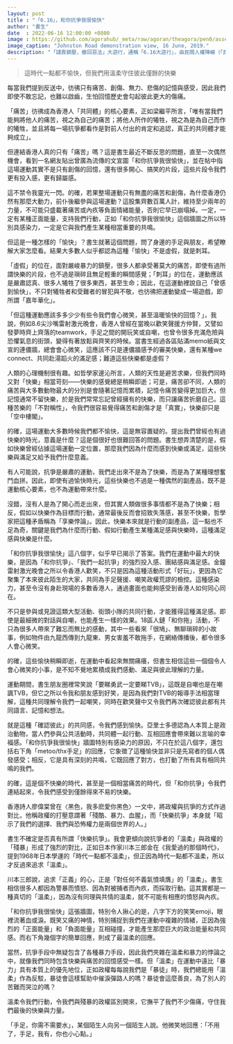```yaml
---
layout: post
title : "「6.16」，和你抗爭我很愉快"
author: "書生"
date  : 2022-06-16 12:00:00 +0800
image : https://github.com/agorahub/_meta/raw/agoran/theagora/pen0/assets/images/c1/c1-20220616-01.jpg
image_caption: "Johnston Road demonstration view, 16 June, 2019."
description: "「譴責鎮壓，撤回惡法」大遊行，通稱「6.16大遊行」，由民間人權陣線（「民陣」）於2019年6月16日舉辦，是「6.9大遊行」後再一次同類遊行。本次遊行提出「五大訴求」，追究警察在6月12日街道佔領時濫權的呼聲令運動遲遲不能收場。——維基百科"
---
```


> 這時代一點都不愉快，但我們用溫柔守住彼此僅餘的快樂

<!--more-->

每當我們提到反送中，彷彿只有痛苦、創傷、無力、悲傷的記憶與感受，因此我們即使不敢忘記，也難以啟齒，生怕回憶歷史會勾起彼此更大的傷痛。

「痛苦」彷彿成為香港人「共同體」的核心要素，正如梁繼平所言，「唯有當我們能夠將他人的痛苦，視之為自己的痛苦；將他人所作的犧牲，視之為是為自己而作的犧牲，並且將每一場抗爭都看作是對前人付出的肯定和追認，真正的共同體才能夠成立」。

但連結香港人真的只有「痛苦」嗎？這是書生最近不斷反思的問題，直至一次偶然機會，看到一名網友貼出曾廣為流傳的文宣圖「和你抗爭我很愉快」，並在帖中指這場運動其實不是只有創傷的回憶，還有很多開心、搞笑的片段，這些片段令我們更有投入感，更有歸屬感。

這不禁令我靈光一閃。的確，若果整場運動只有無盡的痛苦和創傷，為什麼香港仍然有那麼大動力，前仆後繼參與這場運動？這股集齊數百萬人計，維持至少兩年的力量，不可能只盛載著痛苦或內疚等負面情緒能量，否則它早已崩塌掉。一定，一定有某種正面能量，支持我們行動，正如「和你抗爭我很愉快」這個牆圖之所以特別具感染力，一定是它與我們產生某種相當重要的共鳴。

但這是一種怎樣的「愉快」？書生就著這個問題，問了身邊的手足與朋友，希望瞭解大家怎麼看。結果大多數人似乎都認為這種「愉快」不是虛假，就是刺耳。

「虛假」的位在，面對嚴峻暴力的鎮壓，很多人都承受著莫大的痛苦，即使有過所謂快樂的片段，也不過是瑣碎且無足輕重的瞬間感覺；「刺耳」的位在，運動應該是嚴肅認真、很多人犧牲了很多東西，甚至生命；因此，在這運動裡說自己「曾感到愉快」，不只對犧牲者和受難者的冒犯與不敬，也彷彿把運動變成一場遊戲，即所謂「嘉年華化」。

「但這種運動應該多多少少有些令我們會心微笑，甚至溫暖愉快的回憶？」，我說，例如8.6尖沙嘴雷射激光晚會，香港人曾經在當晚以歡笑聲援方仲賢，又譬如發夢時齊上齊落的teamwork，手足之間的開玩笑或自嘲，也曾令很多充滿危險與恐懼氣息的街頭，變得有著放鬆與齊笑的時候。當書生經過各區貼滿memo紙與文宣的連儂牆，總會會心微笑，這應該不只是連儂牆感予的審美快樂，還有某種we connect、共同赴湯蹈火的滿足感；難道這些快樂都是虛假？

人類的心理機制很有趣。如哲學家邊沁所言，人類的天性是避苦求樂，但我們同時又對「快樂」相當苛刻——快樂的感覺總是稍瞬即逝；可是，痛苦卻不同，人類的痛苦與大多數動物最大的分別是會隨著記憶而累積，記憶令痛苦變得更加巨大，但記憶通常不留快樂，於是我們常常忘記曾經擁有的快樂，而只讓痛苦折磨自己。這種苦樂的「不對稱性」，令我們很容易覺得痛苦和創傷才是「真實」，快樂卻只是「空中樓閣」。

的確，這場運動大多數時候我們都不愉快，這是無容置疑的。提出我們曾經也有過快樂的時光，意義是什麼？這是個很好也很難回答的問題。書生想弄清楚的是，假如快樂曾經佔據這場運動一定位置，那麼我們因為什麼而感到快樂或滿足，這些快樂與滿足又給予我們什麼意義。

有人可能說，抗爭是嚴肅的運動，我們走出來不是為了快樂，而是為了某種理想奮鬥血拼。因此，即使有過愉快時光，這些快樂也不過是一種偶然的副產品，既不是運動核心要素，也不為運動帶來什麼。

沒錯，沒有人是為了開心而走出來，但其實人類做很多事情都不是為了快樂；相反，假如以快樂作為目標而行動，通常最後反而會招致失落感，甚至不快樂，哲學家把這種矛盾稱為「享樂悖論」。因此，快樂本來就是行動的副產品，這一點也不足為奇，關鍵是我們為什麼而行動、假如行動產生某種滿足感與快樂時，這種滿足感與快樂是什麼。

「和你抗爭我很愉快」這八個字，似乎早已揭示了答案。我們在運動中最大的快樂，是因為「和你抗爭」、「我們一起抗爭」的強烈投入感、團結感與滿足感。金鐘雷射激光晚會之所以令香港人歡笑，不只是因為這種活動形式「好玩」，更因為它聚集了本來彼此陌生的大家，共同為手足聲援、嘲笑政權荒謬的檢控。這種感染力，甚至令沒有身赴現場的多數香港人，通過畫面也能夠感受到香港人如何同心同在。

不只是參與或見證這類大型活動、街頭小隊的共同行動，才能獲得這種滿足感。即使是最細微的對話與自嘲，也能產生一樣的效果。18區人鏈「和你拖」活動，不只為很多人帶來了難忘而無比的感動，其中一些看來「很鳩」、無聊瑣碎的小故事，例如物件由九龍西傳到九龍東、男女害羞不敢拖手，在網絡傳播後，都令很多人會心微笑。

的確，這些愉快稍瞬即逝，在運動中看起來無關痛癢，但書生相信這些一個個令人會心微笑的小事，是不知不覺地累積成我們感動、滿足與彼此理解的力量。

運動期間，書生朋友圈裡常笑說「要睇勇武一定要睇TVB」，這既是自嘲也是在嘲諷TVB，但它之所以令我和朋友感到好笑，是因為我們對TVB的報導手法相當理解，這種共同理解令我們一起嘲笑，同時在歡笑聲中又令我們再次確認彼此都有共同語言、記憶和想法。

就是這種「確認彼此」的共同感，令我們感到愉快。亞里士多德認為人本質上是政治動物，當人們參與公共活動時，共同體一起行動、互相回應會帶來難以言喻的幸福感。「和你抗爭我很愉快」牆圖特別有感染力的原因，不只在於這八個字，還包括右下角「metoo/thx手足」的回應，它象徵了這種愉快並非只是先寫者的個人偶發感受；相反，它是具有深刻的共鳴，它既回應了對方，也打動了所有具有相同共鳴的我們。

的確，這是個不快樂的時代，甚至是一個相當痛苦的時代，但「和你抗爭」令我們連結起來，令我們感受到僅餘得來不易的快樂。

香港詩人廖偉棠曾在〈黑色，我多麽愛你黑色〉一文中，將政權與抗爭的方式作過對比，他稱政權的打壓意謂著「殘酷、暴力、血腥」，而「快樂抗爭」本身就「昭示了我們的選擇、我們與恐怖權力是兩個世界的人。」

書生不確定是否真有所謂「快樂抗爭」。我會更傾向說抗爭者的「溫柔」與政權的「殘暴」形成了強烈的對比，正如日本作家川本三郎金在《我愛過的那個時代》，提到1968年日本學運的「時代一點都不溫柔」，但正因為時代一點都不溫柔，所以才反過來追求「溫柔」。

川本三郎說，追求「正義」的心，正是「對任何不義氣憤填膺」的「溫柔」。書生相信很多人都因為警暴而憤怒、因為對被捕者而內疚，而採取行動。這其實都是一種真切的「溫柔」，因為沒有同理與共情的溫柔，就不可能有相應的憤怒與內疚。

「和你抗爭我很愉快」這張牆圖，特別令人揪心的是，八字下方的笑笑emoji，眼裡流著血或淚。既笑又痛的神情，特別捕捉到我們在運動中複雜的情緒，正因為強烈的「正面能量」和「負面能量」互相碰撞，才能產生那麼巨大的政治能量和共同感。而右下角幾個字的簡單回應，則成了最溫柔的回應。

當然，抗爭手段中無疑包含了各種暴力手段，因此我們夾雜在溫柔和暴力的悖論之中，就像我們同時包含快樂與痛苦的回憶感受一樣。但「溫柔」在運動中遠比「暴力」具有本質上的優先地位，正如政權每每說我們是「暴徒」時，我們總能用「溫柔」作為反駁，暴徒會這樣幫助中催淚彈路人的嗎？暴徒會這麼善良，為了別人的苦難而哭泣的嗎？

溫柔令我們行動，令我們與殘暴的政權區別開來，它撫平了我們不少傷痛，守住我們最後的快樂與力量。

「手足，你需不需要水」，某個陌生人向另一個陌生人說。他微笑地回應：「不用了，手足，我有，你也小心點。」

<!--END-->